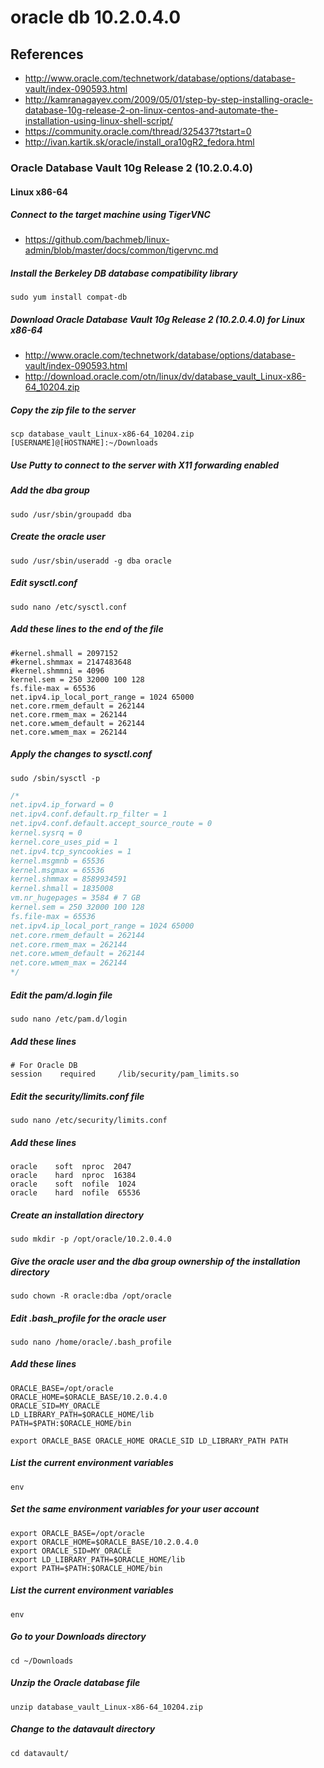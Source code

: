 # oracle db 10.2.0.4.0

## References
* http://www.oracle.com/technetwork/database/options/database-vault/index-090593.html
* http://kamranagayev.com/2009/05/01/step-by-step-installing-oracle-database-10g-release-2-on-linux-centos-and-automate-the-installation-using-linux-shell-script/
* https://community.oracle.com/thread/325437?tstart=0
* http://ivan.kartik.sk/oracle/install_ora10gR2_fedora.html

### Oracle Database Vault 10g Release 2 (10.2.0.4.0)
#### Linux x86-64
##### Connect to the target machine using TigerVNC
* https://github.com/bachmeb/linux-admin/blob/master/docs/common/tigervnc.md

##### Install the Berkeley DB database compatibility library
```
sudo yum install compat-db
```

##### Download Oracle Database Vault 10g Release 2 (10.2.0.4.0) for Linux x86-64
* http://www.oracle.com/technetwork/database/options/database-vault/index-090593.html
* http://download.oracle.com/otn/linux/dv/database_vault_Linux-x86-64_10204.zip

##### Copy the zip file to the server
```
scp database_vault_Linux-x86-64_10204.zip [USERNAME]@[HOSTNAME]:~/Downloads
```
##### Use Putty to connect to the server with X11 forwarding enabled

##### Add the dba group
```
sudo /usr/sbin/groupadd dba
```

##### Create the oracle user
```
sudo /usr/sbin/useradd -g dba oracle
```

##### Edit sysctl.conf
```
sudo nano /etc/sysctl.conf
```

##### Add these lines to the end of the file
```
#kernel.shmall = 2097152
#kernel.shmmax = 2147483648
#kernel.shmmni = 4096
kernel.sem = 250 32000 100 128
fs.file-max = 65536
net.ipv4.ip_local_port_range = 1024 65000
net.core.rmem_default = 262144
net.core.rmem_max = 262144
net.core.wmem_default = 262144
net.core.wmem_max = 262144
```

##### Apply the changes to sysctl.conf
```
sudo /sbin/sysctl -p
```
```c
/*
net.ipv4.ip_forward = 0
net.ipv4.conf.default.rp_filter = 1
net.ipv4.conf.default.accept_source_route = 0
kernel.sysrq = 0
kernel.core_uses_pid = 1
net.ipv4.tcp_syncookies = 1
kernel.msgmnb = 65536
kernel.msgmax = 65536
kernel.shmmax = 8589934591
kernel.shmall = 1835008
vm.nr_hugepages = 3584 # 7 GB
kernel.sem = 250 32000 100 128
fs.file-max = 65536
net.ipv4.ip_local_port_range = 1024 65000
net.core.rmem_default = 262144
net.core.rmem_max = 262144
net.core.wmem_default = 262144
net.core.wmem_max = 262144
*/
```

##### Edit the pam/d.login file
```
sudo nano /etc/pam.d/login
```

##### Add these lines
```
# For Oracle DB
session    required     /lib/security/pam_limits.so
```

##### Edit the security/limits.conf file
```
sudo nano /etc/security/limits.conf
```

##### Add these lines
```
oracle    soft  nproc  2047
oracle    hard  nproc  16384
oracle    soft  nofile  1024
oracle    hard  nofile  65536
```


##### Create an installation directory
```
sudo mkdir -p /opt/oracle/10.2.0.4.0
```

##### Give the oracle user and the dba group ownership of the installation directory
```
sudo chown -R oracle:dba /opt/oracle
```

##### Edit .bash_profile for the oracle user
```
sudo nano /home/oracle/.bash_profile
```
##### Add these lines
```
ORACLE_BASE=/opt/oracle
ORACLE_HOME=$ORACLE_BASE/10.2.0.4.0
ORACLE_SID=MY_ORACLE
LD_LIBRARY_PATH=$ORACLE_HOME/lib
PATH=$PATH:$ORACLE_HOME/bin

export ORACLE_BASE ORACLE_HOME ORACLE_SID LD_LIBRARY_PATH PATH
```

##### List the current environment variables
```
env
```

##### Set the same environment variables for your user account
```
export ORACLE_BASE=/opt/oracle
export ORACLE_HOME=$ORACLE_BASE/10.2.0.4.0
export ORACLE_SID=MY_ORACLE
export LD_LIBRARY_PATH=$ORACLE_HOME/lib
export PATH=$PATH:$ORACLE_HOME/bin
```

##### List the current environment variables
```
env
```

##### Go to your Downloads directory
```
cd ~/Downloads
```

##### Unzip the Oracle database file
```
unzip database_vault_Linux-x86-64_10204.zip
```

##### Change to the datavault directory
```
cd datavault/
```

